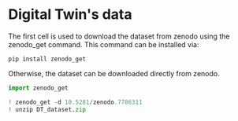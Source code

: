 # Digital Twin's data

The first cell is used to download the dataset from zenodo using the zenodo_get command. This command can be installed via:

`pip install zenodo_get`

Otherwise, the dataset can be downloaded directly from zenodo.

```python
import zenodo_get

! zenodo_get -d 10.5281/zenodo.7786311
! unzip DT_dataset.zip
```
